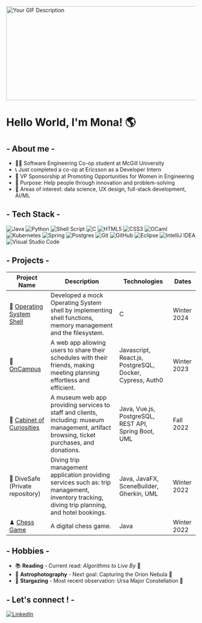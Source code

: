 <img src="https://media.giphy.com/media/v1.Y2lkPTc5MGI3NjExZmpueHFqbTdhdWdrMm5uZnQxajJnejJ4Ym82bmZyaGptNWJkbWJpbyZlcD12MV9zdGlja2Vyc19zZWFyY2gmY3Q9cw/OBzjQIjzgfa20eFZ4Y/giphy.gif" width="1000" height="250" alt="Your GIF Description" /> 

# Hello World, I'm Mona! 🌎

<!--![Stars](https://media.giphy.com/media/v1.Y2lkPTc5MGI3NjExMzhpMzk3dmVmbHNlZXhhZDFrMGN2MjhhZmNqNDU3OXM5cmI2NTAzNiZlcD12MV9zdGlja2Vyc19zZWFyY2gmY3Q9cw/0TtX2qqpxp3pIafzio/giphy.gif)-->

## - About me -
* 👩‍💻 Software Engineering Co-op student at McGill University
* 📞 Just completed a co-op at Ericsson as a Developer Intern
* 💸 VP Sponsorship at Promoting Opportunities for Women in Engineering
* 🤝 Purpose: Help people through innovation and problem-solving
* 🔎 Areas of interest: data science, UX design, full-stack development, AI/ML

## - Tech Stack -

![Java](https://img.shields.io/badge/java-%23ED8B00.svg?style=for-the-badge&logo=openjdk&logoColor=white) 
![Python](https://img.shields.io/badge/python-3670A0?style=for-the-badge&logo=python&logoColor=ffdd54) 
![Shell Script](https://img.shields.io/badge/shell_script-%23121011.svg?style=for-the-badge&logo=gnu-bash&logoColor=white) 
![C](https://img.shields.io/badge/c-%2300599C.svg?style=for-the-badge&logo=c&logoColor=white) 
![HTML5](https://img.shields.io/badge/html5-%23E34F26.svg?style=for-the-badge&logo=html5&logoColor=white) 
![CSS3](https://img.shields.io/badge/css3-%231572B6.svg?style=for-the-badge&logo=css3&logoColor=white) 
![OCaml](https://img.shields.io/badge/OCaml-%23E98407.svg?style=for-the-badge&logo=ocaml&logoColor=white) 
![Kubernetes](https://img.shields.io/badge/kubernetes-%23326ce5.svg?style=for-the-badge&logo=kubernetes&logoColor=white) 
![Spring](https://img.shields.io/badge/spring-%236DB33F.svg?style=for-the-badge&logo=spring&logoColor=white) 
![Postgres](https://img.shields.io/badge/postgres-%23316192.svg?style=for-the-badge&logo=postgresql&logoColor=white) 
![Git](https://img.shields.io/badge/git-%23F05033.svg?style=for-the-badge&logo=git&logoColor=white) 
![GitHub](https://img.shields.io/badge/github-%23121011.svg?style=for-the-badge&logo=github&logoColor=white) 
![Eclipse](https://img.shields.io/badge/Eclipse-FE7A16.svg?style=for-the-badge&logo=Eclipse&logoColor=white)
![IntelliJ IDEA](https://img.shields.io/badge/IntelliJIDEA-000000.svg?style=for-the-badge&logo=intellij-idea&logoColor=white)
![Visual Studio Code](https://img.shields.io/badge/Visual%20Studio%20Code-0078d7.svg?style=for-the-badge&logo=visual-studio-code&logoColor=white)

## - Projects -

| Project Name | Description | Technologies | Dates |
| ------------ | ----------- | ------------ | ------------ |
| 🐚 [Operating System Shell](https://github.com/m-kln/Mock-OS) | Developed a mock Operating System shell by implementing shell functions, memory management and the filesystem. | C | Winter 2024 |
| 🏫 [OnCampus](https://github.com/ECSE-428-Group-5-W-2023/OnCampus) | A web app allowing users to share their schedules with their friends, making meeting planning effortless and efficient. | Javascript, React.js, PostgreSQL, Docker, Cypress, Auth0 | Winter 2023 |
| 🔎 [Cabinet of Curiosities](https://github.com/McGill-ECSE321-Fall2022/project-group-13) | A museum web app providing services to staff and clients, including: museum management, artifact browsing, ticket purchases, and donations. | Java, Vue.js, PostgreSQL, REST API, Spring Boot, UML | Fall 2022 |
| 🤿 DiveSafe (Private repository) | Diving trip management application providing services such as: trip management, inventory tracking, diving trip planning, and hotel bookings. | Java, JavaFX, SceneBuilder, Gherkin, UML | Winter 2022 |
| ♟ [Chess Game](https://github.com/m-kln/chess-game) | A digital chess game. | Java | Winter 2022 |


## - Hobbies -
* 📚 **Reading** - Current read: _Algorithms to Live By_ 👾
* 🌌 **Astrophotography** - Next goal: Capturing the Orion Nebula 🌙
* 🔭 **Stargazing** - Most recent observation: Ursa Major Constellation 🐻

## - Let's connect ! -
[![LinkedIn](https://img.shields.io/badge/linkedin-%230077B5.svg?style=for-the-badge&logo=linkedin&logoColor=white)](https://www.linkedin.com/in/mona-kalaoun/)

<!--
**m-kln/m-kln** is a ✨ _special_ ✨ repository because its `README.md` (this file) appears on your GitHub profile.

Here are some ideas to get you started:

- 🔭 I’m currently working on ...
- 🌱 I’m currently learning ...
- 👯 I’m looking to collaborate on ...
- 🤔 I’m looking for help with ...
- 💬 Ask me about ...
- 📫 How to reach me: ...
- 😄 Pronouns: ...
- ⚡ Fun fact: ...
-->
